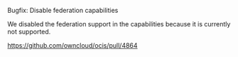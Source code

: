 Bugfix: Disable federation capabilities

We disabled the federation support in the capabilities because it is currently not supported.

https://github.com/owncloud/ocis/pull/4864
